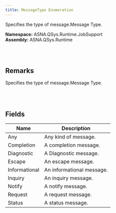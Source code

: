 ```yaml
---
title: MessageType Enumeration
---
```


Specifies the type of message.Message Type.

**Namespace:** ASNA.QSys.Runtime.JobSupport <br/>
**Assembly:** ASNA.QSys.Runtime

<br>
<br>

## Remarks

Specifies the type of message.Message Type.

[//]: # ($$TODO: Complete the Remarks section.)

<br>
<br>

## Fields

| Name | Description
| --- | --- 
| Any | Any kind of message.
| Completion | A completion message.
| Diagnostic | A Diagnostic message.
| Escape | An escape message.
| Informational | An informational message.
| Inquiry | An inquiry message.
| Notify | A notify message.
| Request | A request message.
| Status | A status message.

<br>
<br>

